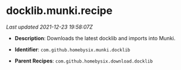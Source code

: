 # docklib.munki.recipe

_Last updated 2021-12-23 19:58:07Z_

- **Description**: Downloads the latest docklib and imports into Munki.

- **Identifier**: `com.github.homebysix.munki.docklib`

- **Parent Recipes**: `com.github.homebysix.download.docklib`